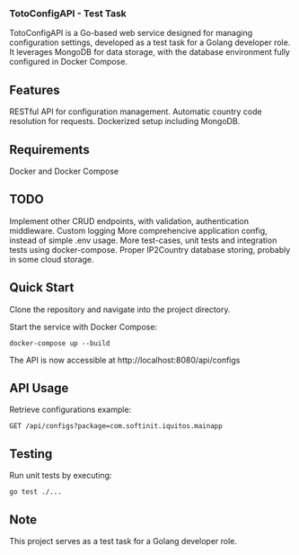 ### TotoConfigAPI - Test Task
TotoConfigAPI is a Go-based web service designed for managing configuration settings, developed as a test task for a Golang developer role. It leverages MongoDB for data storage, with the database environment fully configured in Docker Compose.

## Features
RESTful API for configuration management.
Automatic country code resolution for requests.
Dockerized setup including MongoDB.

## Requirements
Docker and Docker Compose

## TODO
Implement other CRUD endpoints, with validation, authentication middleware.
Custom logging 
More comprehencive application config, instead of simple .env usage.
More test-cases, unit tests and integration tests using docker-compose.
Proper IP2Country database storing, probably in some cloud storage.

## Quick Start
Clone the repository and navigate into the project directory.

Start the service with Docker Compose:

``` docker-compose up --build ```

The API is now accessible at http://localhost:8080/api/configs

## API Usage
Retrieve configurations example:

``` GET /api/configs?package=com.softinit.iquitos.mainapp ```

## Testing

Run unit tests by executing:

``` go test ./... ```

## Note

This project serves as a test task for a Golang developer role.